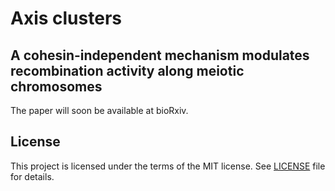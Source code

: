 # Axis clusters
## A cohesin-independent mechanism modulates recombination activity along meiotic chromosomes

The paper will soon be available at bioRxiv.


## License

This project is licensed under the terms of the MIT license. See [LICENSE](LICENSE) file for details.
